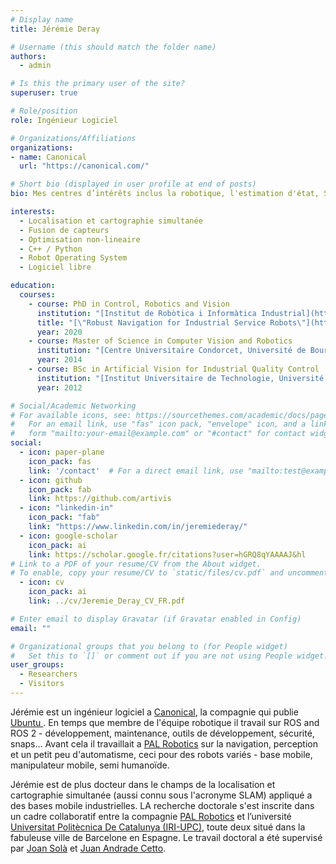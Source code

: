 ```yaml
---
# Display name
title: Jérémie Deray

# Username (this should match the folder name)
authors:
  - admin

# Is this the primary user of the site?
superuser: true

# Role/position
role: Ingénieur Logiciel

# Organizations/Affiliations
organizations:
- name: Canonical
  url: "https://canonical.com/"

# Short bio (displayed in user profile at end of posts)
bio: Mes centres d’intérêts inclus la robotique, l'estimation d'état, SLAM et autres.

interests:
  - Localisation et cartographie simultanée
  - Fusion de capteurs
  - Optimisation non-lineaire
  - C++ / Python
  - Robot Operating System
  - Logiciel libre

education:
  courses:
    - course: PhD in Control, Robotics and Vision
      institution: "[Institut de Robòtica i Informàtica Industrial](https://www.iri.upc.edu/), [Universitat Politècnica de Catalunya](https://www.upc.edu/ca) - Barcelona, Spain"
      title: "[\"Robust Navigation for Industrial Service Robots\"](http://hdl.handle.net/10803/669875)"
      year: 2020
    - course: Master of Science in Computer Vision and Robotics
      institution: "[Centre Universitaire Condorcet, Université de Bourgogne](https://www.vibot.org/) - Le Creusot, France"
      year: 2014
    - course: BSc in Artificial Vision for Industrial Quality Control
      institution: "[Institut Universitaire de Technologie, Université de Bourgogne](https://iutlecreusot.u-bourgogne.fr/) - Le Creusot, France"
      year: 2012

# Social/Academic Networking
# For available icons, see: https://sourcethemes.com/academic/docs/page-builder/#icons
#   For an email link, use "fas" icon pack, "envelope" icon, and a link in the
#   form "mailto:your-email@example.com" or "#contact" for contact widget.
social:
  - icon: paper-plane
    icon_pack: fas
    link: '/contact'  # For a direct email link, use "mailto:test@example.org".
  - icon: github
    icon_pack: fab
    link: https://github.com/artivis
  - icon: "linkedin-in"
    icon_pack: "fab"
    link: "https://www.linkedin.com/in/jeremiederay/"
  - icon: google-scholar
    icon_pack: ai
    link: https://scholar.google.fr/citations?user=hGRQ8qYAAAAJ&hl
# Link to a PDF of your resume/CV from the About widget.
# To enable, copy your resume/CV to `static/files/cv.pdf` and uncomment the lines below.
  - icon: cv
    icon_pack: ai
    link: ../cv/Jeremie_Deray_CV_FR.pdf

# Enter email to display Gravatar (if Gravatar enabled in Config)
email: ""

# Organizational groups that you belong to (for People widget)
#   Set this to `[]` or comment out if you are not using People widget.
user_groups:
  - Researchers
  - Visitors
---
```


Jérémie est un ingénieur logiciel a [Canonical](https://canonical.com/),
la compagnie qui publie [Ubuntu&#160;<i class="fab fa-ubuntu"></i>](https://ubuntu.com/).
En temps que membre de l'équipe robotique il travail sur ROS and ROS 2 - développement, maintenance, outils de développement, sécurité, snaps...
Avant cela il travaillait a [PAL Robotics](https://pal-robotics.com/en/home/) sur la navigation,
perception et un petit peu d'automatisme,
ceci pour des robots variés - base mobile, manipulateur mobile, semi humanoïde.

Jérémie est de plus docteur dans le champs de la localisation et cartographie simultanée (aussi connu sous l'acronyme SLAM) appliqué a des bases mobile industrielles.
LA recherche doctorale s'est inscrite dans un cadre collaboratif entre la compagnie [PAL Robotics](https://pal-robotics.com/en/home/) et l’université
[Universitat Politècnica De Catalunya (IRI-UPC)](https://www.iri.upc.edu/),
toute deux situé dans la fabuleuse ville de Barcelone en Espagne.
Le travail doctoral a été supervisé par [Joan Solà](http://www.joansola.eu/) et
[Juan Andrade Cetto](https://www.iri.upc.edu/staff/cetto).
